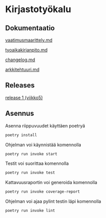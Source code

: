 # Kirjastotyökalu

## Dokumentaatio

[vaatimusmaarittely.md](/dokumentaatio/vaatimusmaarittely.md)

[tyoaikakirjanpito.md](/dokumentaatio/tyoaikakirjanpito.md)

[changelog.md](/dokumentaatio/changelog.md)

[arkkitehtuuri.md](/dokumentaatio/arkkitehtuuri.md)

## Releases

[release 1 (viikko5)](/releases/tag/viikko5)

## Asennus

Asenna riippuvuudet käyttäen poetryä

```bash
poetry install
```

Ohjelman voi käynnistää komennolla 
```bash
poetry run invoke start
``` 

Testit voi suorittaa komennolla

```bash
poetry run invoke test
``` 

Kattavuusraportin voi generoida komennolla 

```bash
poetry run invoke coverage-report
``` 

Ohjelman voi ajaa pylint testin läpi komennolla

```bash
poetry run invoke lint
``` 
